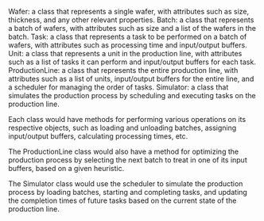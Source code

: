 Wafer: a class that represents a single wafer, with attributes such as size, thickness, and any other relevant properties.
Batch: a class that represents a batch of wafers, with attributes such as size and a list of the wafers in the batch.
Task: a class that represents a task to be performed on a batch of wafers, with attributes such as processing time and input/output buffers.
Unit: a class that represents a unit in the production line, with attributes such as a list of tasks it can perform and input/output buffers for each task.
ProductionLine: a class that represents the entire production line, with attributes such as a list of units, input/output buffers for the entire line, and a scheduler for managing the order of tasks.
Simulator: a class that simulates the production process by scheduling and executing tasks on the production line.

Each class would have methods for performing various operations on its respective objects, such as loading and unloading batches, assigning input/output buffers, calculating processing times, etc.

The ProductionLine class would also have a method for optimizing the production process by selecting the next batch to treat in one of its input buffers, based on a given heuristic.

The Simulator class would use the scheduler to simulate the production process by loading batches, starting and completing tasks, and updating the completion times of future tasks based on the current state of the production line.
